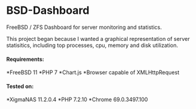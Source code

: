 # BSD-Dashboard
FreeBSD / ZFS Dashboard for server monitoring and statistics.

This project began because I wanted a graphical representation of server statisitics, including top processes, cpu, memory and disk utilization.

#### Requirements:

*FreeBSD 11
*PHP 7
*Chart.js
*Browser capable of XMLHttpRequest

#### Tested on:

*XigmaNAS 11.2.0.4
*PHP 7.2.10
*Chrome 69.0.3497.100
